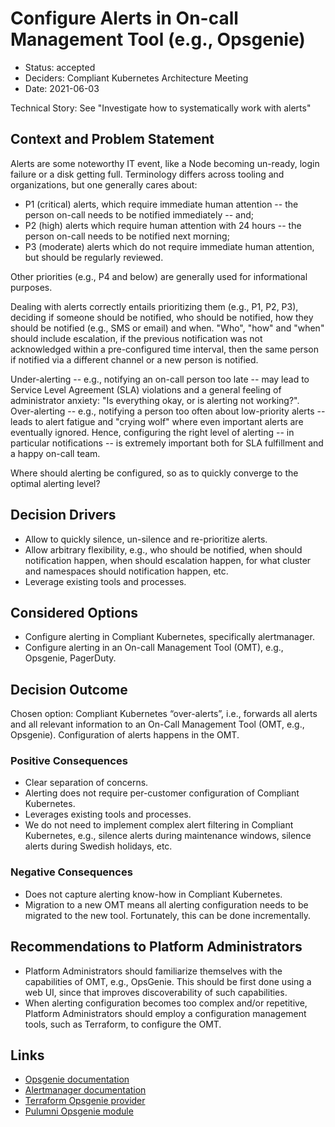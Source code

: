 # Configure Alerts in On-call Management Tool (e.g., Opsgenie)

* Status: accepted
* Deciders: Compliant Kubernetes Architecture Meeting
* Date: 2021-06-03

Technical Story: See "Investigate how to systematically work with alerts"

## Context and Problem Statement

Alerts are some noteworthy IT event, like a Node becoming un-ready, login failure or a disk getting full.
Terminology differs across tooling and organizations, but one generally cares about:

* P1 (critical) alerts, which require immediate human attention -- the person on-call needs to be notified immediately -- and;
* P2 (high) alerts which require human attention with 24 hours -- the person on-call needs to be notified next morning;
* P3 (moderate) alerts which do not require immediate human attention, but should be regularly reviewed.

Other priorities (e.g., P4 and below) are generally used for informational purposes.

Dealing with alerts correctly entails prioritizing them (e.g., P1, P2, P3), deciding if someone should be notified, who should be notified, how they should be notified (e.g., SMS or email) and when.
"Who", "how" and "when" should include escalation, if the previous notification was not acknowledged within a pre-configured time interval, then the same person if notified via a different channel or a new person is notified.

Under-alerting -- e.g., notifying an on-call person too late -- may lead to Service Level Agreement (SLA) violations and a general feeling of administrator anxiety: "Is everything okay, or is alerting not working?".
Over-alerting -- e.g., notifying a person too often about low-priority alerts -- leads to alert fatigue and "crying wolf" where even important alerts are eventually ignored.
Hence, configuring the right level of alerting -- in particular notifications -- is extremely important both for SLA fulfillment and a happy on-call team.

Where should alerting be configured, so as to quickly converge to the optimal alerting level?

## Decision Drivers

* Allow to quickly silence, un-silence and re-prioritize alerts.
* Allow arbitrary flexibility, e.g., who should be notified, when should notification happen, when should escalation happen, for what cluster and namespaces should notification happen, etc.
* Leverage existing tools and processes.

## Considered Options

* Configure alerting in Compliant Kubernetes, specifically alertmanager.
* Configure alerting in an On-call Management Tool (OMT), e.g., Opsgenie, PagerDuty.

## Decision Outcome

Chosen option: Compliant Kubernetes “over-alerts”, i.e., forwards all alerts and all relevant information to an On-Call Management Tool (OMT, e.g., Opsgenie).
Configuration of alerts happens in the OMT.

### Positive Consequences

* Clear separation of concerns.
* Alerting does not require per-customer configuration of Compliant Kubernetes.
* Leverages existing tools and processes.
* We do not need to implement complex alert filtering in Compliant Kubernetes, e.g., silence alerts during maintenance windows, silence alerts during Swedish holidays, etc.

### Negative Consequences

* Does not capture alerting know-how in Compliant Kubernetes.
* Migration to a new OMT means all alerting configuration needs to be migrated to the new tool. Fortunately, this can be done incrementally.

## Recommendations to Platform Administrators

* Platform Administrators should familiarize themselves with the capabilities of OMT, e.g., OpsGenie. This should be first done using a web UI, since that improves discoverability of such capabilities.
* When alerting configuration becomes too complex and/or repetitive, Platform Administrators should employ a configuration management tools, such as Terraform, to configure the OMT.

## Links

* [Opsgenie documentation](https://docs.opsgenie.com/)
* [Alertmanager documentation](https://prometheus.io/docs/introduction/overview/alerting/latest/alertmanager/)
* [Terraform Opsgenie provider](https://registry.terraform.io/providers/opsgenie/opsgenie/latest/docs)
* [Pulumni Opsgenie module](https://www.pulumi.com/registry/packages/opsgenie/api-docs/)
